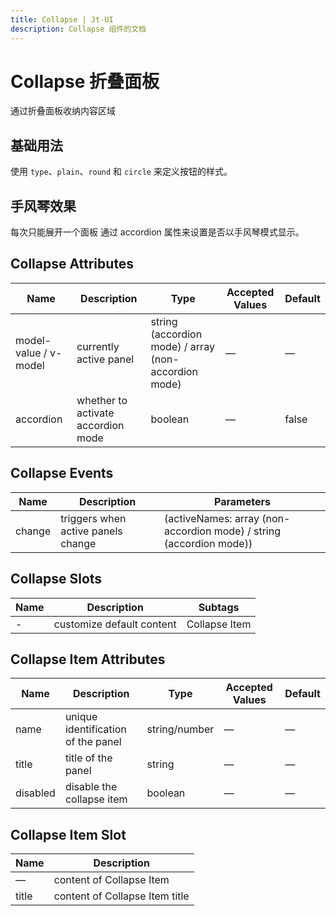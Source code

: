 ```yaml
---
title: Collapse | Jt-UI
description: Collapse 组件的文档
---
```


# Collapse 折叠面板

通过折叠面板收纳内容区域

## 基础用法

使用 `type`、`plain`、`round` 和 `circle` 来定义按钮的样式。
<preview path="../demo/collapse/Basic.vue" title="基础用法" description="Collapse 组件的基础用法"></preview>

## 手风琴效果

每次只能展开一个面板
通过 accordion 属性来设置是否以手风琴模式显示。
<preview path="../demo/collapse/Accordion.vue" title="基础用法" description="Collapse 组件的手风琴模式显示"></preview>

## Collapse Attributes [​](#collapse-attributes)

| Name                  | Description                        | Type                                                 | Accepted Values | Default |
| --------------------- | ---------------------------------- | ---------------------------------------------------- | --------------- | ------- |
| model-value / v-model | currently active panel             | string (accordion mode) / array (non-accordion mode) | —               | —       |
| accordion             | whether to activate accordion mode | boolean                                              | —               | false   |

## Collapse Events [​](#collapse-events)

| Name   | Description                        | Parameters                                                          |
| ------ | ---------------------------------- | ------------------------------------------------------------------- |
| change | triggers when active panels change | (activeNames: array (non-accordion mode) / string (accordion mode)) |

## Collapse Slots [​](#collapse-slots)

| Name | Description               | Subtags       |
| ---- | ------------------------- | ------------- |
| \-   | customize default content | Collapse Item |

## Collapse Item Attributes [​](#collapse-item-attributes)

| Name     | Description                        | Type          | Accepted Values | Default |
| -------- | ---------------------------------- | ------------- | --------------- | ------- |
| name     | unique identification of the panel | string/number | —               | —       |
| title    | title of the panel                 | string        | —               | —       |
| disabled | disable the collapse item          | boolean       | —               | —       |

## Collapse Item Slot [​](#collapse-item-slot)

| Name  | Description                    |
| ----- | ------------------------------ |
| —     | content of Collapse Item       |
| title | content of Collapse Item title |
